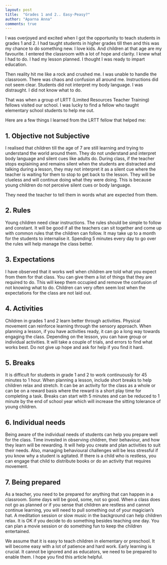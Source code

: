 ```yaml
---
layout: post
title:  "Grades 1 and 2.. Easy-Peasy?"
author: "Aparna Anna"
comments: true
---
```


I was overjoyed and excited when I got the opportunity to teach students in grades 1 and 2.  I had taught students in higher grades till then and this was my chance to do something new. I love kids. And children at that age are my favourite. I entered the classroom with a lot of hope and clarity. I knew what I had to do. I had my lesson planned. I thought I was ready to impart education. 

Then reality hit me like a rock and crushed me. I was unable to handle the classroom. There was chaos and confusion all around me. Instructions did not seem clear. Students did not interpret my body language. I was distraught. I did not know what to do. 

That was when a group of LRTT (Limited Resources Teacher Training) fellows visited our school. I was lucky to find a fellow who taught elementary school students to help me out. 

Here are a few things I learned from the LRTT fellow that helped me:

## 1. Objective not Subjective
I realised that children till the age of 7 are still learning and trying to understand the world around them. They do not understand and interpret body language and silent cues like adults do. During class, if the teacher stops explaining and remains silent when the students are distracted and talking during a lesson, they may not interpret it as a silent cue where the teacher is waiting for them to stop to get back to the lesson. They will be clueless and will continue doing what they were doing. This is because young children do not perceive silent cues or body language.

They need the teacher to tell them in words what are expected from them. 

## 2. Rules
Young children need clear instructions. The rules should be simple to follow and constant. It will be good if all the teachers can sit together and come up with common rules that the children can follow. It may take up to a month for  the students to internalise it. Spending 5 minutes every day to go over the rules will help manage the class better. 

## 3. Expectations
I have observed that it works well when children are told what you expect from them for that class. You can give them a list of things that they are required to do. This will keep them occupied and remove the confusion of not knowing what to do. Children can very often seem lost when the expectations for the class are not laid out.  

## 4. Activities
Children in grades 1 and 2 learn better through activities. Physical movement can reinforce learning through the sensory approach. When planning a lesson, if you have activities ready, it can go a long way towards engaging the class. Depending on the lesson, you can have group or individual activities. It will take a couple of trials, and errors to find what works best. Do not give up hope and ask for help if you find it hard. 

## 5. Breaks
It is difficult for students in grade 1 and 2 to work continuously for 45 minutes to 1 hour. When planning a lesson, include short breaks to help children relax and stretch. It can be an activity for the class as a whole or can be on a reward basis where the reward is a short play time for completing a task. Breaks can start with 5 minutes and can be reduced to 1 minute by the end of school year which will increase the sitting tolerance of young children. 

## 6. Individual needs
Being aware of the individual needs of students can help you prepare well for the class. Time invested in observing children, their behaviour, and how they learn will be rewarding. It will help you create and plan activities to suit their needs. Also, managing behavioural challenges will be less stressful if you know why a student is agitated. 
If there is a child who is restless, you can engage that child to distribute books or do an activity that requires movement. 

## 7. Being prepared
As a teacher, you need to be prepared for anything that can happen in a classroom. Some days will be good, some, not so good. When a class does not go as planned or if you sense that children are restless and cannot continue learning, you will need to pull something out of your magician’s hat. A meditation session or slow music in the background can help children relax. 
It is OK if you decide to do something besides teaching one day. You can plan a movie session or do something fun to keep the children entertained. 

We assume that it is easy to teach children in elementary or preschool. It will become easy with a lot of patience and hard work. Early learning is crucial. It cannot be ignored and as educators, we need to be prepared to enable them. I hope you find this article helpful. 
